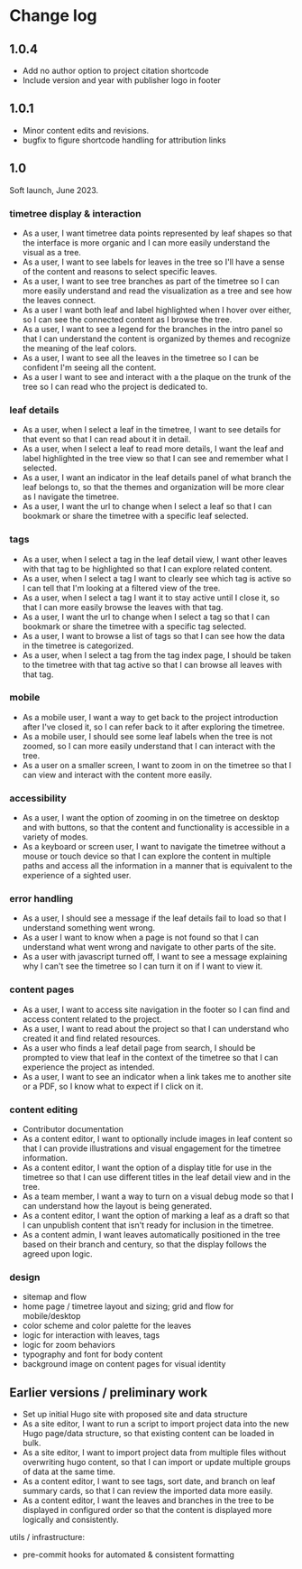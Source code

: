# Change log

## 1.0.4

- Add no author option to project citation shortcode
- Include version and year with publisher logo in footer

## 1.0.1

- Minor content edits and revisions.
- bugfix to figure shortcode handling for attribution links

## 1.0

Soft launch, June 2023.

### timetree display & interaction

- As a user, I want timetree data points represented by leaf shapes so that the interface is more organic and I can more easily understand the visual as a tree.
- As a user, I want to see labels for leaves in the tree so I'll have a sense of the content and reasons to select specific leaves.
- As a user, I want to see tree branches as part of the timetree so I can more easily understand and read the visualization as a tree and see how the leaves connect.
- As a user I want both leaf and label highlighted when I hover over either, so I can see the connected content as I browse the tree.
- As a user, I want to see a legend for the branches in the intro panel so that I can understand the content is organized by themes and recognize the meaning of the leaf colors.
- As a user, I want to see all the leaves in the timetree so I can be confident I'm seeing all the content.
- As a user I want to see and interact with a the plaque on the trunk of the tree so I can read who the project is dedicated to.

### leaf details

- As a user, when I select a leaf in the timetree, I want to see details for that event so that I can read about it in detail.
- As a user, when I select a leaf to read more details, I want the leaf and label highlighted in the tree view so that I can see and remember what I selected.
- As a user, I want an indicator in the leaf details panel of what branch the leaf belongs to, so that the themes and organization will be more clear as I navigate the timetree.
- As a user, I want the url to change when I select a leaf so that I can bookmark or share the timetree with a specific leaf selected.

### tags

- As a user, when I select a tag in the leaf detail view, I want other leaves with that tag to be highlighted so that I can explore related content.
- As a user, when I select a tag I want to clearly see which tag is active so I can tell that I'm looking at a filtered view of the tree.
- As a user, when I select a tag I want it to stay active until I close it, so that I can more easily browse the leaves with that tag.
- As a user, I want the url to change when I select a tag so that I can bookmark or share the timetree with a specific tag selected.
- As a user, I want to browse a list of tags so that I can see how the data in the timetree is categorized.
- As a user, when I select a tag from the tag index page, I should be taken to the timetree with that tag active so that I can browse all leaves with that tag.

### mobile

- As a mobile user, I want a way to get back to the project introduction after I've closed it, so I can refer back to it after exploring the timetree.
- As a mobile user, I should see some leaf labels when the tree is not zoomed, so I can more easily understand that I can interact with the tree.
- As a user on a smaller screen, I want to zoom in on the timetree so that I can view and interact with the content more easily.

### accessibility

- As a user, I want the option of zooming in on the timetree on desktop and with buttons, so that the content and functionality is accessible in a variety of modes.
- As a keyboard or screen user, I want to navigate the timetree without a mouse or touch device so that I can explore the content in multiple paths and access all the information in a manner that is equivalent to the experience of a sighted user.

### error handling

- As a user, I should see a message if the leaf details fail to load so that I understand something went wrong.
- As a user I want to know when a page is not found so that I can understand what went wrong and navigate to other parts of the site.
- As a user with javascript turned off, I want to see a message explaining why I can't see the timetree so I can turn it on if I want to view it.

### content pages

- As a user, I want to access site navigation in the footer so I can find and access content related to the project.
- As a user, I want to read about the project so that I can understand who created it and find related resources.
- As a user who finds a leaf detail page from search, I should be prompted to view that leaf in the context of the timetree so that I can experience the project as intended.
- As a user, I want to see an indicator when a link takes me to another site or a PDF, so I know what to expect if I click on it.

### content editing

- Contributor documentation
- As a content editor, I want to optionally include images in leaf content so that I can provide illustrations and visual engagement for the timetree information.
- As a content editor, I want the option of a display title for use in the timetree so that I can use different titles in the leaf detail view and in the tree.
- As a team member, I want a way to turn on a visual debug mode so that I can understand how the layout is being generated.
- As a content editor, I want the option of marking a leaf as a draft so that I can unpublish content that isn't ready for inclusion in the timetree.
- As a content admin, I want leaves automatically positioned in the tree based on their branch and century, so that the display follows the agreed upon logic.

### design

- sitemap and flow
- home page / timetree layout and sizing; grid and flow for mobile/desktop
- color scheme and color palette for the leaves
- logic for interaction with leaves, tags
- logic for zoom behaviors
- typography and font for body content
- background image on content pages for visual identity

## Earlier versions / preliminary work

- Set up initial Hugo site with proposed site and data structure
- As a site editor, I want to run a script to import project data into the new Hugo page/data structure, so that existing content can be loaded in bulk.
- As a site editor, I want to import project data from multiple files without overwriting hugo content, so that I can import or update multiple groups of data at the same time.
- As a content editor, I want to see tags, sort date, and branch on leaf summary cards, so that I can review the imported data more easily.
- As a content editor, I want the leaves and branches in the tree to be displayed in configured order so that the content is displayed more logically and consistently.

utils / infrastructure:

- pre-commit hooks for automated & consistent formatting
